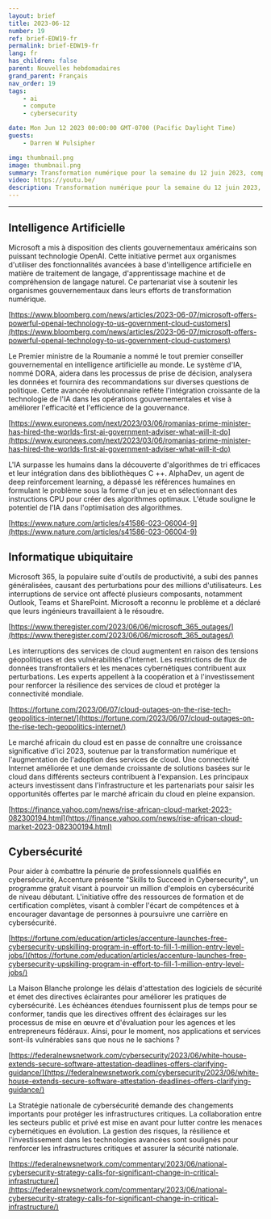 ```yaml
---
layout: brief
title: 2023-06-12
number: 19
ref: brief-EDW19-fr
permalink: brief-EDW19-fr
lang: fr
has_children: false
parent: Nouvelles hebdomadaires
grand_parent: Français
nav_order: 19
tags:
    - ai
    - compute
    - cybersecurity

date: Mon Jun 12 2023 00:00:00 GMT-0700 (Pacific Daylight Time)
guests:
    - Darren W Pulsipher

img: thumbnail.png
image: thumbnail.png
summary: Transformation numérique pour la semaine du 12 juin 2023, comprend un développement d'1 million de forces cybernétiques, de nombreuses pannes de cloud, et l'écriture de code par l'IA qui entre dans la bibliothèque standard de C++.
video: https://youtu.be/
description: Transformation numérique pour la semaine du 12 juin 2023, comprend un développement d'1 million de forces cybernétiques, de nombreuses pannes de cloud, et l'écriture de code par l'IA qui entre dans la bibliothèque standard de C++.
---
```






---

## Intelligence Artificielle

Microsoft a mis à disposition des clients gouvernementaux américains son puissant technologie OpenAI. Cette initiative permet aux organismes d'utiliser des fonctionnalités avancées à base d'intelligence artificielle en matière de traitement de langage, d'apprentissage machine et de compréhension de langage naturel. Ce partenariat vise à soutenir les organismes gouvernementaux dans leurs efforts de transformation numérique.

[https://www.bloomberg.com/news/articles/2023-06-07/microsoft-offers-powerful-openai-technology-to-us-government-cloud-customers](https://www.bloomberg.com/news/articles/2023-06-07/microsoft-offers-powerful-openai-technology-to-us-government-cloud-customers)

Le Premier ministre de la Roumanie a nommé le tout premier conseiller gouvernemental en intelligence artificielle au monde. Le système d'IA, nommé DORA, aidera dans les processus de prise de décision, analysera les données et fournira des recommandations sur diverses questions de politique. Cette avancée révolutionnaire reflète l'intégration croissante de la technologie de l'IA dans les opérations gouvernementales et vise à améliorer l'efficacité et l'efficience de la gouvernance.

[https://www.euronews.com/next/2023/03/06/romanias-prime-minister-has-hired-the-worlds-first-ai-government-adviser-what-will-it-do](https://www.euronews.com/next/2023/03/06/romanias-prime-minister-has-hired-the-worlds-first-ai-government-adviser-what-will-it-do)

L'IA surpasse les humains dans la découverte d'algorithmes de tri efficaces et leur intégration dans des bibliothèques C ++. AlphaDev, un agent de deep reinforcement learning, a dépassé les références humaines en formulant le problème sous la forme d'un jeu et en sélectionnant des instructions CPU pour créer des algorithmes optimaux. L'étude souligne le potentiel de l'IA dans l'optimisation des algorithmes.

[https://www.nature.com/articles/s41586-023-06004-9](https://www.nature.com/articles/s41586-023-06004-9)

## Informatique ubiquitaire

Microsoft 365, la populaire suite d'outils de productivité, a subi des pannes généralisées, causant des perturbations pour des millions d'utilisateurs. Les interruptions de service ont affecté plusieurs composants, notamment Outlook, Teams et SharePoint. Microsoft a reconnu le problème et a déclaré que leurs ingénieurs travaillaient à le résoudre.

[https://www.theregister.com/2023/06/06/microsoft_365_outages/](https://www.theregister.com/2023/06/06/microsoft_365_outages/)

Les interruptions des services de cloud augmentent en raison des tensions géopolitiques et des vulnérabilités d'Internet. Les restrictions de flux de données transfrontaliers et les menaces cybernétiques contribuent aux perturbations. Les experts appellent à la coopération et à l'investissement pour renforcer la résilience des services de cloud et protéger la connectivité mondiale.

[https://fortune.com/2023/06/07/cloud-outages-on-the-rise-tech-geopolitics-internet/](https://fortune.com/2023/06/07/cloud-outages-on-the-rise-tech-geopolitics-internet/)

Le marché africain du cloud est en passe de connaître une croissance significative d'ici 2023, soutenue par la transformation numérique et l'augmentation de l'adoption des services de cloud. Une connectivité Internet améliorée et une demande croissante de solutions basées sur le cloud dans différents secteurs contribuent à l'expansion. Les principaux acteurs investissent dans l'infrastructure et les partenariats pour saisir les opportunités offertes par le marché africain du cloud en pleine expansion.

[https://finance.yahoo.com/news/rise-african-cloud-market-2023-082300194.html](https://finance.yahoo.com/news/rise-african-cloud-market-2023-082300194.html)

## Cybersécurité

Pour aider à combattre la pénurie de professionnels qualifiés en cybersécurité, Accenture présente "Skills to Succeed in Cybersecurity", un programme gratuit visant à pourvoir un million d'emplois en cybersécurité de niveau débutant. L'initiative offre des ressources de formation et de certification complètes, visant à combler l'écart de compétences et à encourager davantage de personnes à poursuivre une carrière en cybersécurité.

[https://fortune.com/education/articles/accenture-launches-free-cybersecurity-upskilling-program-in-effort-to-fill-1-million-entry-level-jobs/](https://fortune.com/education/articles/accenture-launches-free-cybersecurity-upskilling-program-in-effort-to-fill-1-million-entry-level-jobs/)

La Maison Blanche prolonge les délais d'attestation des logiciels de sécurité et émet des directives éclairantes pour améliorer les pratiques de cybersécurité. Les échéances étendues fournissent plus de temps pour se conformer, tandis que les directives offrent des éclairages sur les processus de mise en œuvre et d'évaluation pour les agences et les entrepreneurs fédéraux. Ainsi, pour le moment, nos applications et services sont-ils vulnérables sans que nous ne le sachions ?

[https://federalnewsnetwork.com/cybersecurity/2023/06/white-house-extends-secure-software-attestation-deadlines-offers-clarifying-guidance/](https://federalnewsnetwork.com/cybersecurity/2023/06/white-house-extends-secure-software-attestation-deadlines-offers-clarifying-guidance/)

La Stratégie nationale de cybersécurité demande des changements importants pour protéger les infrastructures critiques. La collaboration entre les secteurs public et privé est mise en avant pour lutter contre les menaces cybernétiques en évolution. La gestion des risques, la résilience et l'investissement dans les technologies avancées sont soulignés pour renforcer les infrastructures critiques et assurer la sécurité nationale.

[https://federalnewsnetwork.com/commentary/2023/06/national-cybersecurity-strategy-calls-for-significant-change-in-critical-infrastructure/](https://federalnewsnetwork.com/commentary/2023/06/national-cybersecurity-strategy-calls-for-significant-change-in-critical-infrastructure/)


